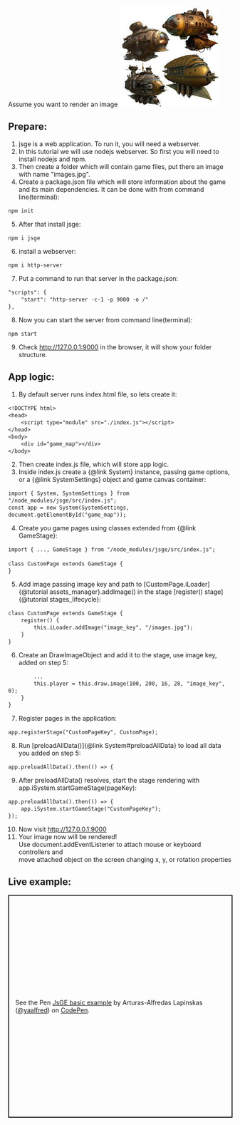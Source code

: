 Assume you want to render an image ![image](../tutorials/images.jpg)
## Prepare:
1. jsge is a web application. To run it, you will need a webserver. 
2. In this tutorial we will use nodejs webserver. So first you will need to install nodejs and npm.
3. Then create a folder which will contain game files, put there an image with name "images.jpg".
4. Create a package.json file which will store information about the game and its main dependencies. It can be done with from command line(terminal):
```
npm init
```
5. After that install jsge:
```
npm i jsge
```
6. install a webserver:
```
npm i http-server
```
7. Put a command to run that server in the package.json:
```
"scripts": {
    "start": "http-server -c-1 -p 9000 -o /"
},
```
8. Now you can start the server from command line(terminal):
```
npm start
```
9. Check http://127.0.0.1:9000 in the browser, it will show your folder structure.

## App logic:
1. By default server runs index.html file, so lets create it:
```
<!DOCTYPE html>
<head>
    <script type="module" src="./index.js"></script>
</head>
<body>
    <div id="game_map"></div>
</body>
```
2. Then create index.js file, which will store app logic. 
3. Inside index.js create a {@link System} instance, passing game options, or a {@link SystemSettings} object and game canvas container:
```
import { System, SystemSettings } from "/node_modules/jsge/src/index.js";
const app = new System(SystemSettings, document.getElementById("game_map"));
```
4. Create you game pages using classes extended from {@link GameStage}:
```
import { ..., GameStage } from "/node_modules/jsge/src/index.js";

class CustomPage extends GameStage {
}
```
5. Add image passing image key and path to [CustomPage.iLoader]{@tutorial assets_manager}.addImage() in the stage [register() stage]{@tutorial stages_lifecycle}:
```
class CustomPage extends GameStage {
    register() {
        this.iLoader.addImage("image_key", "/images.jpg");
    }
}
```
6. Create an DrawImageObject and add it to the stage, use image key, added on step 5:
```
        ...
        this.player = this.draw.image(100, 200, 16, 28, "image_key", 0);
    }
}
```
7. Register pages in the application:
```
app.registerStage("CustomPageKey", CustomPage);
```
8. Run [preloadAllData()]{@link System#preloadAllData} to load all data you added on step 5:
```
app.preloadAllData().then(() => {
```
9. After preloadAllData() resolves, start the stage rendering with app.iSystem.startGameStage(pageKey):
```
app.preloadAllData().then(() => {
    app.iSystem.startGameStage("CustomPageKey");
});
```
10. Now visit http://127.0.0.1:9000
11. Your image now will be rendered! \
Use document.addEventListener to attach mouse or keyboard controllers and \
move attached object on the screen changing x, y, or rotation properties

## Live example:
<p class="codepen" data-height="500" data-default-tab="js,result" data-slug-hash="mdvgQyv" data-user="yaalfred" style="height: 500px; box-sizing: border-box; display: flex; align-items: center; justify-content: center; border: 2px solid; margin: 1em 0; padding: 1em;">
  <span>See the Pen <a href="https://codepen.io/yaalfred/pen/mdvgQyv">
  JsGE basic example</a> by Arturas-Alfredas Lapinskas (<a href="https://codepen.io/yaalfred">@yaalfred</a>)
  on <a href="https://codepen.io">CodePen</a>.</span>
</p>
<script async src="https://cpwebassets.codepen.io/assets/embed/ei.js"></script>